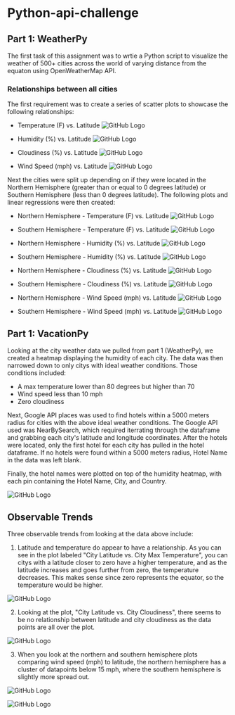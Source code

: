 # Python-api-challenge

## Part 1: WeatherPy

The first task of this assignment was to wrtie a Python script to visualize the weather of 500+ cities across the world of varying distance from the equaton using OpenWeatherMap API. 

### Relationships between all cities
The first requirement was to create a series of scatter plots to showcase the following relationships:

- Temperature (F) vs. Latitude
![GitHub Logo](/Images/latitude_vs_temp.png)

- Humidity (%) vs. Latitude
![GitHub Logo](/Images/latitude_vs_humidity.png)

- Cloudiness (%) vs. Latitude
![GitHub Logo](/Images/latitude_vs_cloudiness.png)

- Wind Speed (mph) vs. Latitude
![GitHub Logo](/Images/latitude_vs_windspeed.png)

Next the cities were split up depending on if they were located in the Northern Hemisphere (greater than or equal to 0 degrees latitude) or Southern Hemisphere (less than 0 degrees latitude). The following plots and linear regressions were then created:

- Northern Hemisphere - Temperature (F) vs. Latitude
![GitHub Logo](/Images/nothernhem_temp_vs_lat.png)

- Southern Hemisphere - Temperature (F) vs. Latitude
![GitHub Logo](/Images/southernhem_temp_vs_lat.png)

- Northern Hemisphere - Humidity (%) vs. Latitude
![GitHub Logo](/Images/northernhem_humidity_vs_lat.png)

- Southern Hemisphere - Humidity (%) vs. Latitude
![GitHub Logo](/Images/southernhem_humidity_vs_lat.png)

- Northern Hemisphere - Cloudiness (%) vs. Latitude
![GitHub Logo](/Images/northernhem_cloudiness_vs_lat.png)

- Southern Hemisphere - Cloudiness (%) vs. Latitude
![GitHub Logo](/Images/southernhem_cloudiness_vs_lat.png)

- Northern Hemisphere - Wind Speed (mph) vs. Latitude
![GitHub Logo](/Images/northernhem_windspeed_vs_lat.png)

- Southern Hemisphere - Wind Speed (mph) vs. Latitude
![GitHub Logo](/Images/southernhem_windspeed_vs_lat.png)

## Part 1: VacationPy
Looking at the city weather data we pulled from part 1 (WeatherPy), we created a heatmap displaying the humidity of each city. The data was then narrowed down to only citys with ideal weather conditions. Those conditions included:
- A max temperature lower than 80 degrees but higher than 70
- Wind speed less than 10 mph
- Zero cloudiness

Next, Google API places was used to find hotels within a 5000 meters radius for cities with the above ideal weather conditions. The Google API used was NearBySearch, which required iterrating through the dataframe and grabbing each city's latitude and longitude coordinates. After the hotels were located, only the first hotel for each city has pulled in the hotel dataframe. If no hotels were found within a 5000 meters radius, Hotel Name in the data was left blank. 

Finally, the hotel names were plotted on top of the humidity heatmap, with each pin containing the Hotel Name, City, and Country.

![GitHub Logo](/Images/heatmap4.png)


## Observable Trends

Three observable trends from looking at the data above include:

1. Latitude and temperature do appear to have a relationship. As you can see in the plot labeled "City Latitude vs. City Max Temperature", you can citys with a latitude closer to zero have a higher temperature, and as the latitude increases and goes further from zero, the temperature decreases. This makes sense since zero represents the equator, so the temperature would be higher.

![GitHub Logo](/Images/latitude_vs_temp.png)

2. Looking at the plot, "City Latitude vs. City Cloudiness", there seems to be no relationship between latitude and city cloudiness as the data points are all over the plot. 

![GitHub Logo](/Images/latitude_vs_cloudiness.png)

3. When you look at the northern and southern hemisphere plots comparing wind speed (mph) to latitude, the northern hemisphere has a cluster of datapoints below 15 mph, where the southern hemisphere is slightly more spread out.

![GitHub Logo](/Images/northernhem_windspeed_vs_lat.png)

![GitHub Logo](/Images/southernhem_windspeed_vs_lat.png)
